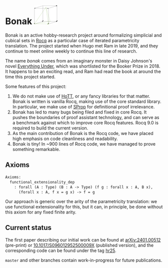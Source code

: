 # Bonak ![logo](assets/bonak.png)

Bonak is an active hobby-research project around formalizing simplicial and cubical sets in [Rocq](https://rocq-prover.org) as a particular case of iterated parametricity translation. The project started when Hugo met Ram in late 2019, and they continue to meet online weekly to continue this line of research.

The name _bonak_ comes from an imaginary monster in Daisy Johnson's novel [Everything Under](https://thebookerprizes.com/the-booker-library/books/everything-under), which was shortlisted for the Booker Prize in 2018. It happens to be an exciting read, and Ram had read the book at around the time this project started.

Some features of this project:

1. We do not make use of [HoTT](https://github.com/HoTT/HoTT), or any fancy libraries for that matter. Bonak is written is vanilla Rocq, making use of the core standard library. In particular, we make use of [SProp](https://rocq-prover.org/doc/master/refman/addendum/sprop.html) for definitional proof irrelevance.
2. Bonak has led to many bugs being filed and fixed in core Rocq. It pushes the boundaries of proof assistant technology, and can serve as a benchmark against which to improve core Rocq features. Rocq 9.0 is required to build the current version.
3. As the main contribution of Bonak is the Rocq code, we have placed high emphasis on code cleanliness and readability.
4. Bonak is tiny! In ~900 lines of Rocq code, we have managed to prove something remarkable.

## Axioms

```coq
Axioms:
  functional_extensionality_dep
    : forall (A : Type) (B : A -> Type) (f g : forall x : A, B x),
      (forall x : A, f x = g x) -> f = g
```

Our approach is generic over the arity of the parametricity translation: we use functional extensionality for this, but it can, in principle, be done without this axiom for any fixed finite arity.

## Current status

The first paper describing our initial work can be found at [arXiv:2401.00512](https://arxiv.org/abs/2401.00512) (pre-print) or [10.1017/S096012952500009X](https://doi.org/10.1017/S096012952500009X) (published version), and the corresponding code can be found under the tag [hr25](https://github.com/artagnon/bonak/tree/962647e33cfe653eaac989bae16817b42dab3280).

`master` and other branches contain work-in-progress for future publications.
